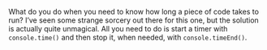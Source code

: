What do you do when you need to know how long a piece of code takes to run? I’ve seen some strange sorcery out there for this one, but the solution is actually quite unmagical. All you need to do is start a timer with `console.time()` and then stop it, when needed, with `console.timeEnd()`.
